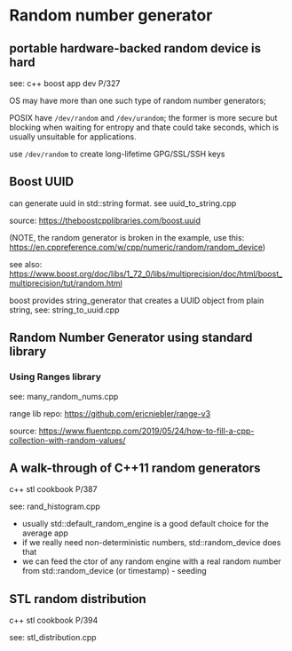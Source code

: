 # Random number generator

## portable hardware-backed random device is hard

see: c++ boost app dev P/327

OS may have more than one such type of random number generators;

POSIX have `/dev/random` and `/dev/urandom`; the former is more secure but blocking
when waiting for entropy and thate could take seconds, which is usually unsuitable
for applications.

use `/dev/random` to create long-lifetime GPG/SSL/SSH keys

## Boost UUID

can generate uuid in std::string format. see uuid_to_string.cpp

source: <https://theboostcpplibraries.com/boost.uuid>

(NOTE, the random generator is broken in the example, use this: <https://en.cppreference.com/w/cpp/numeric/random/random_device>)

see also: <https://www.boost.org/doc/libs/1_72_0/libs/multiprecision/doc/html/boost_multiprecision/tut/random.html>

boost provides string_generator that creates a UUID object from plain string, see: string_to_uuid.cpp 

## Random Number Generator using standard library

### Using Ranges library

see: many_random_nums.cpp

range lib repo: <https://github.com/ericniebler/range-v3>

source: <https://www.fluentcpp.com/2019/05/24/how-to-fill-a-cpp-collection-with-random-values/>

## A walk-through of C++11 random generators

c++ stl cookbook P/387

see: rand_histogram.cpp

- usually std::default_random_engine is a good default choice for the average app
- if we really need non-deterministic numbers, std::random_device does that
- we can feed the ctor of any random engine with a real random number from std::random_device (or timestamp) - seeding

## STL random distribution

c++ stl cookbook P/394

see: stl_distribution.cpp
